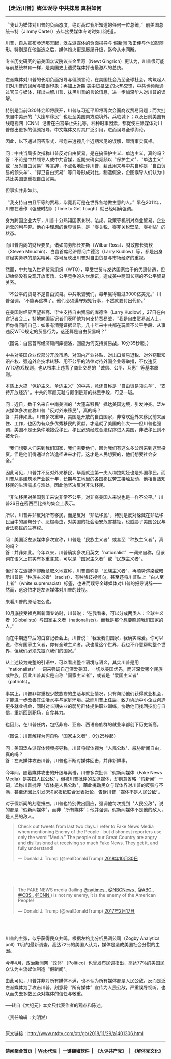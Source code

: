 ### 【走近川普】媒体误导 中共抹黑 真相如何
------------------------

<div class="wysiwyg">
 〝我认为媒体对川普的负面态度，绝对高过我所知道的任何一位总统。〞前美国总统卡特（Jimmy Carter）去年接受媒体专访时如此说道。
 <br/>
 <br/>
 川普，自从宣布参选那天起，泛左派媒体的负面报导与
 <a href="http://www.ntdtv.com/xtr/gb/articlelistbytag_假新闻.html" target="_blank">
  假新闻
 </a>
 攻击便与他如影随形。特别是在他当选之后，媒体炮火更是屡屡升级，迄今从未间断。
 <br/>
 <br/>
 专长历史研究的前美国众议院议长金里奇（Newt Gingrich）更认为，川普很可能与前总统林肯一样，是美国史上遭受媒体抨击最激烈的总统。
 <br/>
 <br/>
 左派媒体对川普的长期负面报导与偏颇言论，在美国社会乃至全球社会，构筑起人们对川普的误解与错误印象；再加上近期
 <a href="http://www.ntdtv.com/xtr/gb/articlelistbytag_美中贸易战.html" target="_blank">
  美中贸易战
 </a>
 的火热交锋，中共也频频通过官员与媒体，释出曲解川普、抹黑川普的言论讯息，进一步加深华人对川普的误解。
 <br/>
 <br/>
 特别是当前G20峰会即将展开，川普与习近平即将再次会面商议贸易问题；而大批来自中美洲的〝大篷车移民〞也赶至美国南方边境外，兵临城下；以及日前美国有线电视网（CNN）记者在白宫举止失礼等，种种时事因素，都促使左派媒体对川普做出更多的偏颇报导，中文媒体又对其广泛引用，进而误导全球舆论。
 <br/>
 <br/>
 因此，以下通过问答形式，带您来透视几个近期常见的误解，厘清事实真相。
 <br/>
 <br/>
 问：中共当局多次指称川普反对自由贸易，是在搞保护主义、单边主义，真的吗？
 <br/>
 答：不论是中共领导人或中共官媒，近期来确实频频以〝保护主义〞、〝单边主义〞或〝反对自由贸易〞等言辞，不点名地批评川普，藉此用来与中共自称是〝自由贸易的领头羊〞、〝捍卫自由贸易〞等口号形成对比，制造假象，企图误导人们认为中共比美国更重视自由贸易。
 <br/>
 <br/>
 但事实并非如此。
 <br/>
 <br/>
 〝我支持自由且平等的贸易，毕竟我可是在世界各地做生意的人。〞早在2011年，川普在著作《强硬时刻》（Time to Get Tough）就已经明确强调。
 <br/>
 <br/>
 身为跨国企业大亨，川普十分熟知国家关税、法规、政策等机制对商业贸易、企业运营的利与弊。他心中理想的世界贸易，是〝零关税、零非关税壁垒、零补贴〞的状态。
 <br/>
 <br/>
 而川普内阁的财经要员，诸如商务部长罗斯（Wilbur Ross）、财政部长姆钦（Steven Mnuchin）、白宫首席经济顾问库德洛（Larry Kudlow）等，都是出身财经实务界的顶尖精英，亦可反映出川普对自由贸易与市场经济的重视。
 <br/>
 <br/>
 然而，中共加入世界贸易组织（WTO），享受世贸与发达国家给予的优惠待遇，但却始终没有兑现开放市场、公平竞争的入世承诺，造成美中两国长期的不公平贸易关系。
 <br/>
 <br/>
 〝不公平的贸易不是自由贸易。中共欺骗我们，每年赢得超过3000亿美元。〞川普强调，〝不能再这样了。他们必须遵守规矩行事，不然就要付出代价。〞
 <br/>
 <br/>
 在美国财经界声望甚高、毕生支持自由贸易的库德洛（Larry Kudlow），27日在白宫记者会上，特地向国际记者们表明他为何支持贸易战，〝我是自由贸易派人士，但你得问问自己：如果有清楚证据显示，几十年来中共都在玩着不公平手段、从事违反WTO规定的贸易行为，这还算是自由贸易吗？〞
 <br/>
 <br/>
 （图说：白宫首席经济顾问库德洛，回应为何支持贸易战。10分35秒起。）
 <br/>
 <br/>
 中共对美国企业仅部分开放市场、对国内产业补贴、对出口贸易退税、对外窃取知识产权、强迫外企技术转移、用不公平的法律对待外国企业等举措，不仅违反WTO游戏规则，也从根本上违背了商业交易的〝诚信、公平、互惠〞等基本原则。
 <br/>
 <br/>
 本质上大搞〝保护主义、单边主义〞的中共，竟还自称是〝自由贸易领头羊〞、〝支持开放经济〞。中共的厚颜无耻与颠倒是非的抹黑手段，可见一斑。
 <br/>
 <br/>
 问：近日，数千名来自中南美洲的〝大篷车移民〞抵达美国边境，引发冲突。泛左派媒体多次宣称川普〝反对外来移民〞，真的吗？
 <br/>
 答：并非如此。川普多次重申，美国是开放的自由国家，非常欢迎外来移民前来居住、工作，也因为有众多优秀移民的贡献，才造就了美国的伟大——但川普也强调，美国不是无条件地接受移民，移民必须经过合法程序进入美国，非法移民则不被允许。
 <br/>
 <br/>
 〝我们想要人们来到我们国家，我们需要他们，因为我们有这么多公司来到这里投资。但是他们得通过合法途径进来才行。这才是人民想要的，他们想要社会安全。〞
 <br/>
 <br/>
 因此可见，川普并不反对外来移民，毕竟就连第一夫人梅拉妮娅也是外国移民。而川普从事建筑地产业数十年，长期与工地里的各国移民劳工接触互动，他相当熟知移民的生活需求与难处，因此他坚决反对非法移民。
 <br/>
 <br/>
 〝非法移民对美国劳工来说非常不公平，对非裔美国人来说也是一样不公平。〞川普26日在密西西比州的集会上表示。
 <br/>
 <br/>
 所以，川普并非反对所有移民，而是反对〝非法移民〞，特别是反对躲藏在非法移民当中的黑帮分子、恶棍毒虫，对美国的社会治安危害甚钜，也威胁了美国公民与合法移民的生存权。
 <br/>
 <br/>
 问：美国泛左派媒体多次宣称，川普是〝民族主义者〞或甚至〝种族主义者〞，真的吗？
 <br/>
 答：并非如此。今年以来，川普确实多次用英文〝nationalist〞一词来自称，但该词在语义上其实有多重含意，可以是〝国家主义者〞或〝民族主义者〞。
 <br/>
 <br/>
 但许多左派媒体却断章取义地宣称，川普自称是〝民族主义者〞，再顺势渲染或暗示川普是〝种族主义者〞（racist）、有种族歧视倾向，甚至还将川普贴上〝白人至上者〞（white supremacist）标签，也进而误导全球媒体对川普的报导说辞——然而，这恐怕才是左派媒体对川普的歧视。
 <br/>
 <br/>
 来看川普的原话怎么说。
 <br/>
 <br/>
 10月底接受福克斯新闻专访时，川普说：〝在我看来，可以分成两类人：全球主义者（Globalists）与国家主义者（nationalists）。而我是那个想要照顾我们国家的人。〞
 <br/>
 <br/>
 而在中期选举后的白宫记者会上，川普说：〝我爱我们国家，我确实深爱。你可以说，你有国家主义者，你有全球主义者。我也爱这个世界，我也不介意帮助整个世界，但我们必须先振兴我们的国家。〞
 <br/>
 <br/>
 从上述较为完整的引语中，可以看出整个语境与语义，其实川普是用〝nationalists〞一词来强调自己深爱美国、一切以美国优先，而非深爱哪个民族或种族。因此川普其实是自称〝国家主义者〞，或者是〝爱国主义者〞（patriots）。
 <br/>
 <br/>
 事实上，川普非常重视少数族裔的生活与就业情况，只有帮助他们获得就业机会，才能进一步改善其生活水平与家庭环境。故而川普上任后，致力协助中小企业创造更多就业机会，同时对长期失业的弱势群体提供职业训练，协助他们找回技能与自信，重新回到职场，自食其力。
 <br/>
 <br/>
 也因此，在川普任内，包括非裔、亚裔、西语裔族群的就业率都创下历史新高。
 <br/>
 <br/>
 （图说：川普解释为何自称〝国家主义者〞，0分25秒起）
 <br/>
 <br/>
 问：美国泛左派媒体频频报导称，川普将媒体视为〝人民公敌〞、威胁新闻自由，真的吗？
 <br/>
 答：左派媒体攻击川普，川普也不断对媒体回击，并非新鲜事。
 <br/>
 <br/>
 今年间，随着媒体攻击的升级与离谱，川普多次批评〝假新闻媒体（Fake News Media）是美国人民公敌〞，但被川普批评的左派媒体，却刻意省略〝假新闻〞一词，迳称川普批评〝媒体是人民公敌〞，藉此挑动民众与媒体界对川普的反弹与不满，甚至还因此引发350家报纸联合发表社论，告诉川普〝媒体不是人民公敌〞。
 <br/>
 <br/>
 对于假新闻的刻意扭曲，川普也特别做出回应，强调他每次提到〝人民公敌〞，说的都是〝假新闻媒体〞，而非〝所有媒体〞；他并强调，假新闻媒体不是他的敌人，是人民的敌人。
 <br/>
 <blockquote class="twitter-tweet" data-lang="zh-cn">
  <p dir="ltr" lang="en">
   Check out tweets from last two days. I refer to Fake News Media when mentioning Enemy of the People - but dishonest reporters use only the word “Media.” The people of our Great Country are angry and disillusioned at receiving so much Fake News. They get it, and fully understand!
  </p>
  — Donald J. Trump (@realDonaldTrump)
  <a href="https://twitter.com/realDonaldTrump/status/1057063101189836801?ref_src=twsrc%5Etfw">
   2018年10月30日
  </a>
 </blockquote>
 <br/>
 <div style="clear:both;display:block;">
 </div>
 <br/>
 <br/>
 <blockquote class="twitter-tweet" data-lang="zh-cn">
  <p dir="ltr" lang="en">
   The FAKE NEWS media (failing
   <a href="https://twitter.com/nytimes?ref_src=twsrc%5Etfw">
    @nytimes
   </a>
   ,
   <a href="https://twitter.com/NBCNews?ref_src=twsrc%5Etfw">
    @NBCNews
   </a>
   ,
   <a href="https://twitter.com/ABC?ref_src=twsrc%5Etfw">
    @ABC
   </a>
   ,
   <a href="https://twitter.com/CBS?ref_src=twsrc%5Etfw">
    @CBS
   </a>
   ,
   <a href="https://twitter.com/CNN?ref_src=twsrc%5Etfw">
    @CNN
   </a>
   ) is not my enemy, it is the enemy of the American People!
  </p>
  — Donald J. Trump (@realDonaldTrump)
  <a href="https://twitter.com/realDonaldTrump/status/832708293516632065?ref_src=twsrc%5Etfw">
   2017年2月17日
  </a>
 </blockquote>
 <br/>
 <div style="clear:both;display:block;">
 </div>
 <br/>
 <br/>
 川普的主张，似乎获得民众共鸣。根据左格比分析民调公司（Zogby Analytics poll）11月的最新调查，高达72％的美国人认为，媒体是造成美国社会分裂的主因。
 <br/>
 <br/>
 今年4月，政治新闻网〝政体〞（Politico）也曾发布民调指出，高达77％的美国民众认为主流媒体制造〝假新闻〞。
 <br/>
 <br/>
 由此可见，川普并非对所有媒体不满，也不认为所有媒体都是人民公敌。反而是泛左派媒体为了攻击川普，刻意将〝所有媒体〞宣传为人民公敌，严重误导视听，也从而失去多数民众对媒体的信任与敬重。
 <br/>
 <br/>
 ──转自《大纪元》本文只代表作者的观点和陈述。
 <br/>
 <br/>
 （责任编辑：刘明湘）
</div>

<br/>原文链接：http://www.ntdtv.com/xtr/gb/2018/11/29/a1401306.html


------------------------
#### [禁闻聚合首页](https://github.com/gfw-breaker/banned-news/blob/master/README.md) &nbsp;|&nbsp; [Web代理](https://github.com/gfw-breaker/open-proxy/blob/master/README.md) &nbsp;|&nbsp; [一键翻墙软件](https://github.com/gfw-breaker/nogfw/blob/master/README.md) &nbsp;|&nbsp; [《九评共产党》](https://github.com/gfw-breaker/9ping.md/blob/master/README.md#九评之一评共产党是什么) &nbsp;|&nbsp; [《解体党文化》](https://github.com/gfw-breaker/jtdwh.md/blob/master/README.md#绪论)
